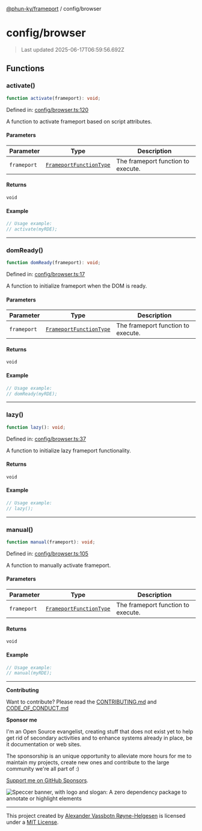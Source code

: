 [@phun-ky/frameport](../README.md) / config/browser

# config/browser

> Last updated 2025-06-17T06:59:56.692Z

## Functions

### activate()

```ts
function activate(frameport): void;
```

Defined in: [config/browser.ts:120](https://github.com/phun-ky/frameport/blob/main/src/config/browser.ts#L120)

A function to activate frameport based on script attributes.

#### Parameters

| Parameter   | Type                                                         | Description                        |
| ----------- | ------------------------------------------------------------ | ---------------------------------- |
| `frameport` | [`FrameportFunctionType`](../types.md#frameportfunctiontype) | The frameport function to execute. |

#### Returns

`void`

#### Example

```ts
// Usage example:
// activate(myRDE);
```

---

### domReady()

```ts
function domReady(frameport): void;
```

Defined in: [config/browser.ts:17](https://github.com/phun-ky/frameport/blob/main/src/config/browser.ts#L17)

A function to initialize frameport when the DOM is ready.

#### Parameters

| Parameter   | Type                                                         | Description                        |
| ----------- | ------------------------------------------------------------ | ---------------------------------- |
| `frameport` | [`FrameportFunctionType`](../types.md#frameportfunctiontype) | The frameport function to execute. |

#### Returns

`void`

#### Example

```ts
// Usage example:
// domReady(myRDE);
```

---

### lazy()

```ts
function lazy(): void;
```

Defined in: [config/browser.ts:37](https://github.com/phun-ky/frameport/blob/main/src/config/browser.ts#L37)

A function to initialize lazy frameport functionality.

#### Returns

`void`

#### Example

```ts
// Usage example:
// lazy();
```

---

### manual()

```ts
function manual(frameport): void;
```

Defined in: [config/browser.ts:105](https://github.com/phun-ky/frameport/blob/main/src/config/browser.ts#L105)

A function to manually activate frameport.

#### Parameters

| Parameter   | Type                                                         | Description                        |
| ----------- | ------------------------------------------------------------ | ---------------------------------- |
| `frameport` | [`FrameportFunctionType`](../types.md#frameportfunctiontype) | The frameport function to execute. |

#### Returns

`void`

#### Example

```ts
// Usage example:
// manual(myRDE);
```

---

**Contributing**

Want to contribute? Please read the [CONTRIBUTING.md](https://github.com/phun-ky/frameport/blob/main/CONTRIBUTING.md) and [CODE_OF_CONDUCT.md](https://github.com/phun-ky/frameport/blob/main/CODE_OF_CONDUCT.md)

**Sponsor me**

I'm an Open Source evangelist, creating stuff that does not exist yet to help get rid of secondary activities and to enhance systems already in place, be it documentation or web sites.

The sponsorship is an unique opportunity to alleviate more hours for me to maintain my projects, create new ones and contribute to the large community we're all part of :)

[Support me on GitHub Sponsors](https://github.com/sponsors/phun-ky).

![Speccer banner, with logo and slogan: A zero dependency package to annotate or highlight elements](https://github.com/phun-ky/frameport/blob/main/public/frameport-banner.png?raw=true)

---

This project created by [Alexander Vassbotn Røyne-Helgesen](http://phun-ky.net) is licensed under a [MIT License](https://choosealicense.com/licenses/mit/).
